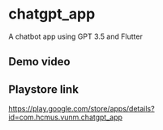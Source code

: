 # chatgpt_app
A chatbot app using GPT 3.5 and Flutter
## Demo video
## Playstore link
https://play.google.com/store/apps/details?id=com.hcmus.vunm.chatgpt_app